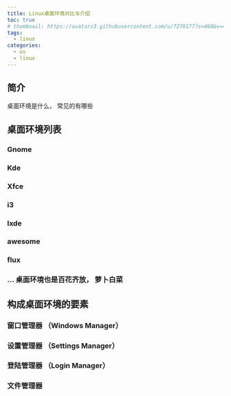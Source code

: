 ```yaml
---
title: Linux桌面环境对比与介绍
toc: true
# thumbnail: https://avatars3.githubusercontent.com/u/7270177?s=460&v=4
tags:
  - linux
categories:
  - os
  - linux
---
```


## 简介
桌面环境是什么， 常见的有哪些

## 桌面环境列表

### Gnome

### Kde

### Xfce

### i3

### lxde

### awesome

### flux

### ... 桌面环境也是百花齐放， 萝卜白菜


## 构成桌面环境的要素

### 窗口管理器 （Windows Manager）

### 设置管理器 （Settings Manager）

### 登陆管理器 （Login Manager）

### 文件管理器

